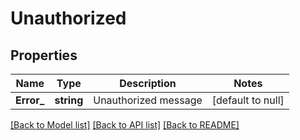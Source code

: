# Unauthorized

## Properties
Name | Type | Description | Notes
------------ | ------------- | ------------- | -------------
**Error_** | **string** | Unauthorized message | [default to null]

[[Back to Model list]](../README.md#documentation-for-models) [[Back to API list]](../README.md#documentation-for-api-endpoints) [[Back to README]](../README.md)


